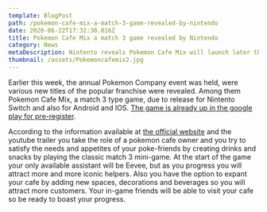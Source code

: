 ```yaml
---
template: BlogPost
path: /pokemon-cafe-mix-a-match-3-game-revealed-by-nintendo
date: 2020-06-22T17:32:30.016Z
title: Pokemon Cafe Mix a match 3 game revealed by Nintendo
category: News
metaDescription: Nintento reveals Pokemon Cafe Mix will launch later this week.
thumbnail: /assets/Pokemoncafemix2.jpg
---
```

Earlier this week, the annual Pokemon Company  event was held, were various new titles of the popular franchise were revealed. Among them Pokemon Cafe Mix, a match 3 type game, due to release for Nintento Switch and also for Android and IOS. [The game is already up in the google play for pre-register](https://play.google.com/store/apps/details?id=jp.pokemon.pokemoncafemix).

According to the information available at [the official website](https://cafemix.pokemon.com/en-gb/) and the youtube trailer you take the role of a pokemon cafe owner and you try to satisfy the needs and appetites of your poke-friends by creating drinks and snacks by playing the classic match 3 mini-game. At the start of the game your only available assistant will be Eevee, but as you progress you will attract more and more iconic helpers. Also you have the option to expant your cafe by adding new spaces, decorations and beverages so you will attract more customers. Your in-game friends will be able to visit your cafe so be ready to boast your progress.
